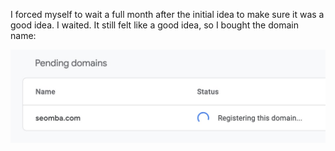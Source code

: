---
---

I forced myself to wait a full month after the initial idea to make sure it was a good idea. I waited. It still felt like a good idea, so I bought the domain name:

![](/images/log/jan-13-2021.jpeg)